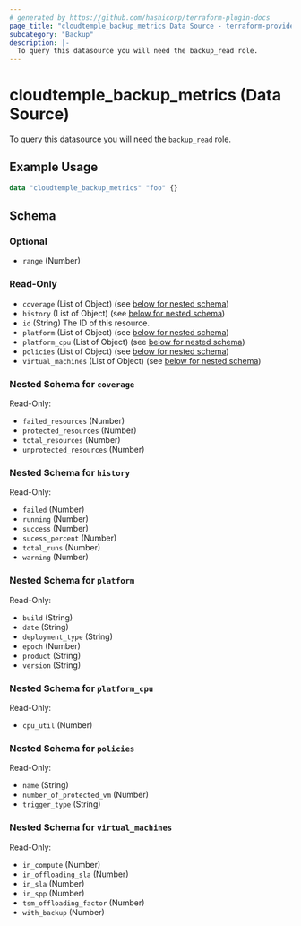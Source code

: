 ```yaml
---
# generated by https://github.com/hashicorp/terraform-plugin-docs
page_title: "cloudtemple_backup_metrics Data Source - terraform-provider-cloudtemple"
subcategory: "Backup"
description: |-
  To query this datasource you will need the backup_read role.
---
```


# cloudtemple_backup_metrics (Data Source)

To query this datasource you will need the `backup_read` role.

## Example Usage

```terraform
data "cloudtemple_backup_metrics" "foo" {}
```

<!-- schema generated by tfplugindocs -->
## Schema

### Optional

- `range` (Number)

### Read-Only

- `coverage` (List of Object) (see [below for nested schema](#nestedatt--coverage))
- `history` (List of Object) (see [below for nested schema](#nestedatt--history))
- `id` (String) The ID of this resource.
- `platform` (List of Object) (see [below for nested schema](#nestedatt--platform))
- `platform_cpu` (List of Object) (see [below for nested schema](#nestedatt--platform_cpu))
- `policies` (List of Object) (see [below for nested schema](#nestedatt--policies))
- `virtual_machines` (List of Object) (see [below for nested schema](#nestedatt--virtual_machines))

<a id="nestedatt--coverage"></a>
### Nested Schema for `coverage`

Read-Only:

- `failed_resources` (Number)
- `protected_resources` (Number)
- `total_resources` (Number)
- `unprotected_resources` (Number)


<a id="nestedatt--history"></a>
### Nested Schema for `history`

Read-Only:

- `failed` (Number)
- `running` (Number)
- `success` (Number)
- `sucess_percent` (Number)
- `total_runs` (Number)
- `warning` (Number)


<a id="nestedatt--platform"></a>
### Nested Schema for `platform`

Read-Only:

- `build` (String)
- `date` (String)
- `deployment_type` (String)
- `epoch` (Number)
- `product` (String)
- `version` (String)


<a id="nestedatt--platform_cpu"></a>
### Nested Schema for `platform_cpu`

Read-Only:

- `cpu_util` (Number)


<a id="nestedatt--policies"></a>
### Nested Schema for `policies`

Read-Only:

- `name` (String)
- `number_of_protected_vm` (Number)
- `trigger_type` (String)


<a id="nestedatt--virtual_machines"></a>
### Nested Schema for `virtual_machines`

Read-Only:

- `in_compute` (Number)
- `in_offloading_sla` (Number)
- `in_sla` (Number)
- `in_spp` (Number)
- `tsm_offloading_factor` (Number)
- `with_backup` (Number)


